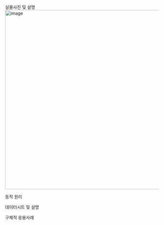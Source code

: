 실물사진 및 설명
<img width="886" height="586" alt="image" src="https://github.com/user-attachments/assets/865674f1-faff-43b8-8c26-f283081bd9ce" />



동작 원리


데이터시트 및 설명


구체적 응용사례
